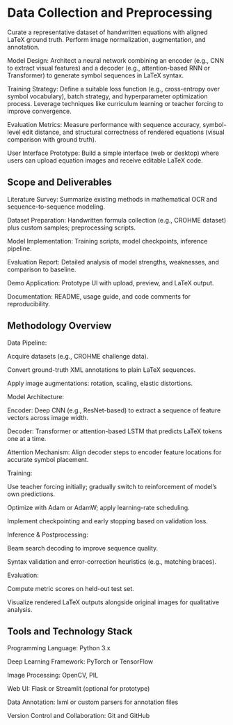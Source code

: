 # Data Collection and Preprocessing

Curate a representative dataset of handwritten equations with aligned LaTeX ground truth. Perform image normalization, augmentation, and annotation.

Model Design: Architect a neural network combining an encoder (e.g., CNN to extract visual features) and a decoder (e.g., attention-based RNN or Transformer) to generate symbol sequences in LaTeX syntax.

Training Strategy: Define a suitable loss function (e.g., cross-entropy over symbol vocabulary), batch strategy, and hyperparameter optimization process. Leverage techniques like curriculum learning or teacher forcing to improve convergence.

Evaluation Metrics: Measure performance with sequence accuracy, symbol-level edit distance, and structural correctness of rendered equations (visual comparison with ground truth).

User Interface Prototype: Build a simple interface (web or desktop) where users can upload equation images and receive editable LaTeX code.

## Scope and Deliverables

Literature Survey: Summarize existing methods in mathematical OCR and sequence-to-sequence modeling.

Dataset Preparation: Handwritten formula collection (e.g., CROHME dataset) plus custom samples; preprocessing scripts.

Model Implementation: Training scripts, model checkpoints, inference pipeline.

Evaluation Report: Detailed analysis of model strengths, weaknesses, and comparison to baseline.

Demo Application: Prototype UI with upload, preview, and LaTeX output.

Documentation: README, usage guide, and code comments for reproducibility.

## Methodology Overview

Data Pipeline:

Acquire datasets (e.g., CROHME challenge data).

Convert ground-truth XML annotations to plain LaTeX sequences.

Apply image augmentations: rotation, scaling, elastic distortions.

Model Architecture:

Encoder: Deep CNN (e.g., ResNet-based) to extract a sequence of feature vectors across image width.

Decoder: Transformer or attention-based LSTM that predicts LaTeX tokens one at a time.

Attention Mechanism: Align decoder steps to encoder feature locations for accurate symbol placement.

Training:

Use teacher forcing initially; gradually switch to reinforcement of model’s own predictions.

Optimize with Adam or AdamW; apply learning-rate scheduling.

Implement checkpointing and early stopping based on validation loss.

Inference & Postprocessing:

Beam search decoding to improve sequence quality.

Syntax validation and error-correction heuristics (e.g., matching braces).

Evaluation:

Compute metric scores on held-out test set.

Visualize rendered LaTeX outputs alongside original images for qualitative analysis.

## Tools and Technology Stack

Programming Language: Python 3.x

Deep Learning Framework: PyTorch or TensorFlow

Image Processing: OpenCV, PIL

Web UI: Flask or Streamlit (optional for prototype)

Data Annotation: lxml or custom parsers for annotation files

Version Control and Collaboration: Git and GitHub
